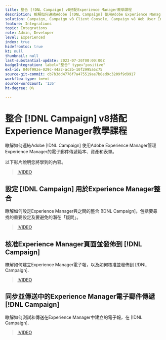 ```yaml
---
title: 整合 [!DNL Campaign] v8搭配Experience Manager教學課程
description: 瞭解如何連結Adobe [!DNL Campaign] 使用Adobe Experience Manager管理Experience Manager的電子郵件傳遞範本、資產和表單。
solution: Campaign, Campaign v8 Client Console, Campaign v8 Web User Interface, Experience Manager
feature: Integrations
topic: Integrations
role: Admin, Developer
level: Experienced
index: true
hidefromtoc: true
kt: null
thumbnail: null
last-substantial-update: 2023-07-26T00:00:00Z
badgeIntegration: label="整合" type="positive"
exl-id: 040f992e-029c-44a2-ac2b-10f2995a6c75
source-git-commit: cb7b3dd4776f7a475519ae7b8ed9c3209f9d9917
workflow-type: tm+mt
source-wordcount: '136'
ht-degree: 0%

---
```


# 整合 [!DNL Campaign] v8搭配Experience Manager教學課程

瞭解如何連結Adobe [!DNL Campaign] 使用Adobe Experience Manager管理Experience Manager的電子郵件傳遞範本、資產和表單。

以下影片說明您將學到的內容。

>[!VIDEO](https://video.tv.adobe.com/v/340319?quality=12&learn=on)

## 設定 [!DNL Campaign] 用於Experience Manager整合

瞭解如何設定Experience Manager與之間的整合 [!DNL Campaign]，包括要尋找的重要設定及要避免的潛在「疑問」。

>[!VIDEO](https://video.tv.adobe.com/v/340121?quality=12&learn=on)

## 核准Experience Manager頁面並發佈到 [!DNL Campaign]

瞭解如何建立Experience Manager電子報，以及如何核准並發佈到 [!DNL Campaign].

>[!VIDEO](https://video.tv.adobe.com/v/340678?quality=12&learn=on)

## 同步並傳送中的Experience Manager電子郵件傳遞 [!DNL Campaign]

瞭解如何測試和傳送在Experience Manager中建立的電子報，在 [!DNL Campaign].

>[!VIDEO](https://video.tv.adobe.com/v/340151?quality=12&learn=on)
